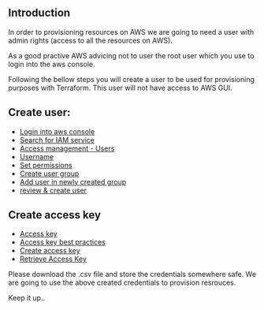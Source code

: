 ## Introduction

In order to provisioning resources on AWS we are going to need a user with admin rights (access to all the resources on AWS).

As a good practive AWS advicing not to user the root user which you use to login into the aws console.

Following the bellow steps you will create a user to be used for provisioning purposes with Terraform. This user
will not have access to AWS GUI.

## Create user:

- [Login into aws console](https://console.aws.amazon.com/)
- [Search for IAM service](../attachments/iam-service.png)
- [Access management - Users](../attachments/access-management.png)
- [Username](../attachments/username.png)
- [Set permissions](../attachments/set-permissions.png)
- [Create user group](../attachments/create-group.png)
- [Add user in newly created group](../attachments/add-user-to-group.png)
- [review & create user](../attachments/review-and-create-user.png)

## Create access key

- [Access key](../attachments/Security-credentials.png)
- [Access key best practices](../attachments/access-key-best-practices.png)
- [Create access key](../attachments/create-access-key.png)
- [Retrieve Access Key](../attachments/retriece-access-key.png)

Please download the .csv file and store the credentials somewhere safe.
We are going to use the above created credentials to provision resrouces.

Keep it up..

